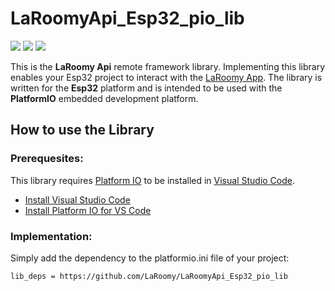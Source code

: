 # LaRoomyApi_Esp32_pio_lib
![](https://img.shields.io/badge/Platform-espressif32-green)
![](https://img.shields.io/badge/Environment-PlatformIO-9cf)
![](https://img.shields.io/github/last-commit/LaRoomy/LaRoomyApi_Esp32_PlatformIO)

This is the **LaRoomy Api** remote framework library. Implementing this library enables your Esp32 project to interact with the [LaRoomy App](https://www.laroomy.com). The library is written for the **Esp32** platform and is intended to be used with the **PlatformIO** embedded development platform.
 
## How to use the Library

### Prerequesites:

This library requires [Platform IO](https://platformio.org/platformio-ide) to be installed in [Visual Studio Code](https://code.visualstudio.com/).

- [Install Visual Studio Code](https://code.visualstudio.com/)
- [Install Platform IO for VS Code ](https://docs.platformio.org/en/latest/integration/ide/vscode.html#installation)


### Implementation:

Simply add the dependency to the platformio.ini file of your project:

```
lib_deps = https://github.com/LaRoomy/LaRoomyApi_Esp32_pio_lib
```


